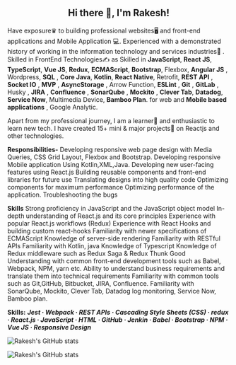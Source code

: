 <h2 align="center">Hi there 👋, I'm Rakesh!</h2>

Have exposure♛ to building professional websites🖥 and front-end applications and Mobile Application 💻. Experienced with a demonstrated history of working in the information technology and services industries🏢 . Skilled in FrontEnd Technologies✍️ as Skilled in **JavaScript**, **React JS**, **TypeScript**, **Vue JS**, **Redux**, **ECMAScript**, **Bootstrap**, Flexbox, **Angular JS** , Wordpress, **SQL** , **Core Java**, **Kotlin**, **React Native**, Retrofit, **REST API** , **Socket IO** , **MVP** , **AsyncStorage** , Arrow Function, **ESLint** , **Git** , **GitLab** , Husky , **JIRA** , **Confluence** , **SonarQube** , **Mockito** , **Clever Tab**, **Datadog**, **Service Now**, Multimedia Device, **Bamboo Plan**. for web and  **Mobile based applications** , Google Analytic.

Apart from my professional journey, I am a learner📝 and enthusiastic to learn new tech. I have created 15+ mini & major projects💼 on Reactjs and other technologies.

**Responsibilities-**
Developing responsive web page design with Media Queries, CSS Grid Layout, Flexbox and Bootstrap.
Developing responsive Mobile application Using Kotlin,XML,Java.
Developing new user-facing features using React.js
Building reusable components and front-end libraries for future use
Translating designs into high quality code
Optimizing components for maximum performance
Optimizing performance of the application.
Troubleshooting the bugs

 
**Skills**
Strong proficiency in JavaScript and the JavaScript object model
In-depth understanding of React.js and its core principles
Experience with popular React.js workflows (Redux)
Experience with React Hooks and building custom react-hooks
Familiarity with newer specifications of ECMAScript
Knowledge of server-side rendering 
Familiarity with RESTful APIs
Familiarity with Kotlin, java
Knowledge of Typescript
Knowledge of Redux middleware such as Redux Saga & Redux Thunk
Good Understanding with common front-end development tools such as Babel, Webpack, NPM, yarn etc.
Ability to understand business requirements and translate them into technical requirements
Familiarity with common tools such as Git,GitHub, Bitbucket, JIRA, Confluence.
Familiarity with SonarQube, Mockito, Clever Tab, Datadog log monitoring, Service Now, Bamboo plan.


**Skills:** ***Jest · Webpack · REST APIs · Cascading Style Sheets (CSS) · redux · React.js · JavaScript · HTML · GitHub · Jenkin · Babel · Bootstrap · NPM · Vue JS · Responsive Design***




![Rakesh's GitHub stats](https://github-readme-stats.vercel.app/api?username=RakeshSingh12&show_icons=true&theme=tokyonight)



![Rakesh's GitHub stats](https://github-readme-streak-stats.herokuapp.com/?user=RakeshSingh12&)

